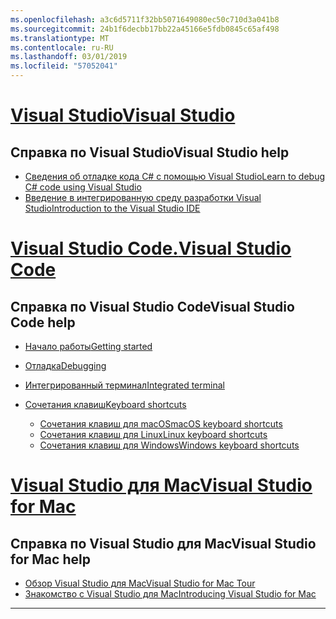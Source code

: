 ```yaml
---
ms.openlocfilehash: a3c6d5711f32bb5071649080ec50c710d3a041b8
ms.sourcegitcommit: 24b1f6decbb17bb22a45166e5fdb0845c65af498
ms.translationtype: MT
ms.contentlocale: ru-RU
ms.lasthandoff: 03/01/2019
ms.locfileid: "57052041"
---
```


<!-- VS -------------------------->
# <a name="visual-studiotabvisual-studio"></a>[<span data-ttu-id="f9afd-101">Visual Studio</span><span class="sxs-lookup"><span data-stu-id="f9afd-101">Visual Studio</span></span>](#tab/visual-studio)

## <a name="visual-studio-help"></a><span data-ttu-id="f9afd-102">Справка по Visual Studio</span><span class="sxs-lookup"><span data-stu-id="f9afd-102">Visual Studio help</span></span>

* [<span data-ttu-id="f9afd-103">Сведения об отладке кода C# с помощью Visual Studio</span><span class="sxs-lookup"><span data-stu-id="f9afd-103">Learn to debug C# code using Visual Studio</span></span>](https://docs.microsoft.com/en-us/visualstudio/debugger/getting-started-with-the-debugger?view=vs-2017)
* [<span data-ttu-id="f9afd-104">Введение в интегрированную среду разработки Visual Studio</span><span class="sxs-lookup"><span data-stu-id="f9afd-104">Introduction to the Visual Studio IDE</span></span>](https://docs.microsoft.com/en-us/visualstudio/ide/visual-studio-ide?view=vs-2017)

<!-- Code -------------------------->
# <a name="visual-studio-codetabvisual-studio-code"></a>[<span data-ttu-id="f9afd-105">Visual Studio Code.</span><span class="sxs-lookup"><span data-stu-id="f9afd-105">Visual Studio Code</span></span>](#tab/visual-studio-code)

## <a name="visual-studio-code-help"></a><span data-ttu-id="f9afd-106">Справка по Visual Studio Code</span><span class="sxs-lookup"><span data-stu-id="f9afd-106">Visual Studio Code help</span></span>

* [<span data-ttu-id="f9afd-107">Начало работы</span><span class="sxs-lookup"><span data-stu-id="f9afd-107">Getting started</span></span>](https://code.visualstudio.com/docs)
* [<span data-ttu-id="f9afd-108">Отладка</span><span class="sxs-lookup"><span data-stu-id="f9afd-108">Debugging</span></span>](https://code.visualstudio.com/docs/editor/debugging)
* [<span data-ttu-id="f9afd-109">Интегрированный терминал</span><span class="sxs-lookup"><span data-stu-id="f9afd-109">Integrated terminal</span></span>](https://code.visualstudio.com/docs/editor/integrated-terminal)
* [<span data-ttu-id="f9afd-110">Сочетания клавиш</span><span class="sxs-lookup"><span data-stu-id="f9afd-110">Keyboard shortcuts</span></span>](https://code.visualstudio.com/docs/getstarted/keybindings#_keyboard-shortcuts-reference)

  * [<span data-ttu-id="f9afd-111">Сочетания клавиш для macOS</span><span class="sxs-lookup"><span data-stu-id="f9afd-111">macOS keyboard shortcuts</span></span>](https://code.visualstudio.com/shortcuts/keyboard-shortcuts-macos.pdf)
  * [<span data-ttu-id="f9afd-112">Сочетания клавиш для Linux</span><span class="sxs-lookup"><span data-stu-id="f9afd-112">Linux keyboard shortcuts</span></span>](https://code.visualstudio.com/shortcuts/keyboard-shortcuts-linux.pdf)
  * [<span data-ttu-id="f9afd-113">Сочетания клавиш для Windows</span><span class="sxs-lookup"><span data-stu-id="f9afd-113">Windows keyboard shortcuts</span></span>](https://code.visualstudio.com/shortcuts/keyboard-shortcuts-windows.pdf)

<!-- Mac -------------------------->
# <a name="visual-studio-for-mactabvisual-studio-mac"></a>[<span data-ttu-id="f9afd-114">Visual Studio для Mac</span><span class="sxs-lookup"><span data-stu-id="f9afd-114">Visual Studio for Mac</span></span>](#tab/visual-studio-mac)

## <a name="visual-studio-for-mac-help"></a><span data-ttu-id="f9afd-115">Справка по Visual Studio для Mac</span><span class="sxs-lookup"><span data-stu-id="f9afd-115">Visual Studio for Mac help</span></span>

* [<span data-ttu-id="f9afd-116">Обзор Visual Studio для Mac</span><span class="sxs-lookup"><span data-stu-id="f9afd-116">Visual Studio for Mac Tour</span></span>](https://docs.microsoft.com/en-us/visualstudio/mac/ide-tour)
* [<span data-ttu-id="f9afd-117">Знакомство с Visual Studio для Mac</span><span class="sxs-lookup"><span data-stu-id="f9afd-117">Introducing Visual Studio for Mac</span></span>](https://docs.microsoft.com/en-us/visualstudio/mac/)

---  
<!-- End of VS tabs -->
